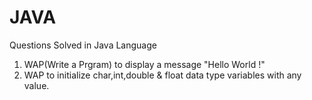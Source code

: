 # JAVA
Questions Solved in Java Language

1. WAP(Write a Prgram) to display a message "Hello World !" 
2. WAP to initialize char,int,double & float data type variables with any value.
